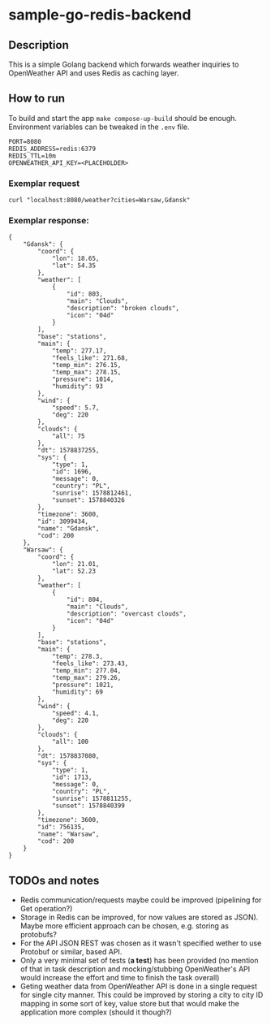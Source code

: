 # sample-go-redis-backend

## Description

This is a simple Golang backend which forwards weather inquiries to OpenWeather API and uses Redis as caching layer.

## How to run

To build and start the app `make compose-up-build` should be enough.
Environment variables can be tweaked in the `.env` file.

    PORT=8080
    REDIS_ADDRESS=redis:6379
    REDIS_TTL=10m
    OPENWEATHER_API_KEY=<PLACEHOLDER>

### Exemplar request

    curl "localhost:8080/weather?cities=Warsaw,Gdansk"

### Exemplar response:

    {
        "Gdansk": {
            "coord": {
                "lon": 18.65,
                "lat": 54.35
            },
            "weather": [
                {
                    "id": 803,
                    "main": "Clouds",
                    "description": "broken clouds",
                    "icon": "04d"
                }
            ],
            "base": "stations",
            "main": {
                "temp": 277.17,
                "feels_like": 271.68,
                "temp_min": 276.15,
                "temp_max": 278.15,
                "pressure": 1014,
                "humidity": 93
            },
            "wind": {
                "speed": 5.7,
                "deg": 220
            },
            "clouds": {
                "all": 75
            },
            "dt": 1578837255,
            "sys": {
                "type": 1,
                "id": 1696,
                "message": 0,
                "country": "PL",
                "sunrise": 1578812461,
                "sunset": 1578840326
            },
            "timezone": 3600,
            "id": 3099434,
            "name": "Gdansk",
            "cod": 200
        },
        "Warsaw": {
            "coord": {
                "lon": 21.01,
                "lat": 52.23
            },
            "weather": [
                {
                    "id": 804,
                    "main": "Clouds",
                    "description": "overcast clouds",
                    "icon": "04d"
                }
            ],
            "base": "stations",
            "main": {
                "temp": 278.3,
                "feels_like": 273.43,
                "temp_min": 277.04,
                "temp_max": 279.26,
                "pressure": 1021,
                "humidity": 69
            },
            "wind": {
                "speed": 4.1,
                "deg": 220
            },
            "clouds": {
                "all": 100
            },
            "dt": 1578837080,
            "sys": {
                "type": 1,
                "id": 1713,
                "message": 0,
                "country": "PL",
                "sunrise": 1578811255,
                "sunset": 1578840399
            },
            "timezone": 3600,
            "id": 756135,
            "name": "Warsaw",
            "cod": 200
        }
    }

## TODOs and notes

* Redis communication/requests maybe could be improved (pipelining for Get operation?)
* Storage in Redis can be improved, for now values are stored as JSON). Maybe
    more efficient approach can be chosen, e.g. storing as protobufs?
* For the API JSON REST was chosen as it wasn't specified wether to use Protobuf
    or similar, based API.
* Only a very minimal set of tests (**a test**) has been provided (no mention of that
    in task description and mocking/stubbing OpenWeather's API would increase the
    effort and time to finish the task overall)
* Geting weather data from OpenWeather API is done in a single request for single
    city manner. This could be improved by storing a city to city ID mapping in
    some sort of key, value store but that would make the application more complex
    (should it though?)
